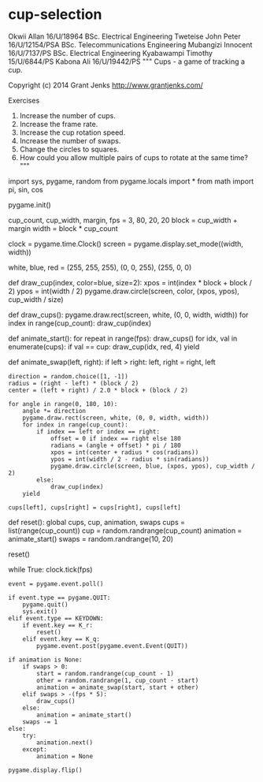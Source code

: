 # cup-selection
Okwii Allan 16/U/18964  BSc. Electrical Engineering Tweteise John Peter 16/U/12154/PSA BSc. Telecommunications Engineering Mubangizi Innocent 16/U/7137/PS BSc. Electrical Engineering Kyabawampi Timothy 15/U/6844/PS Kabona Ali 16/U/19442/PS 
"""
Cups - a game of tracking a cup.

Copyright (c) 2014 Grant Jenks
http://www.grantjenks.com/

Exercises
1. Increase the number of cups.
2. Increase the frame rate.
3. Increase the cup rotation speed.
4. Increase the number of swaps.
5. Change the circles to squares.
6. How could you allow multiple pairs of cups to rotate at the same time?
"""

import sys, pygame, random
from pygame.locals import *
from math import pi, sin, cos

pygame.init()

cup_count, cup_width, margin, fps = 3, 80, 20, 20
block = cup_width + margin
width = block * cup_count

clock = pygame.time.Clock()
screen = pygame.display.set_mode((width, width))

white, blue, red = (255, 255, 255), (0, 0, 255), (255, 0, 0)

def draw_cup(index, color=blue, size=2):
    xpos = int(index * block + block / 2)
    ypos = int(width / 2)
    pygame.draw.circle(screen, color, (xpos, ypos), cup_width / size)

def draw_cups():
    pygame.draw.rect(screen, white, (0, 0, width, width))
    for index in range(cup_count):
        draw_cup(index)

def animate_start():
    for repeat in range(fps):
        draw_cups()
        for idx, val in enumerate(cups):
            if val == cup:
                draw_cup(idx, red, 4)
        yield

def animate_swap(left, right):
    if left > right:
        left, right = right, left

    direction = random.choice([1, -1])
    radius = (right - left) * (block / 2)
    center = (left + right) / 2.0 * block + (block / 2)

    for angle in range(0, 180, 10):
        angle *= direction
        pygame.draw.rect(screen, white, (0, 0, width, width))
        for index in range(cup_count):
            if index == left or index == right:
                offset = 0 if index == right else 180
                radians = (angle + offset) * pi / 180
                xpos = int(center + radius * cos(radians))
                ypos = int(width / 2 - radius * sin(radians))
                pygame.draw.circle(screen, blue, (xpos, ypos), cup_width / 2)
            else:
                draw_cup(index)
        yield

    cups[left], cups[right] = cups[right], cups[left]

def reset():
    global cups, cup, animation, swaps
    cups = list(range(cup_count))
    cup = random.randrange(cup_count)
    animation = animate_start()
    swaps = random.randrange(10, 20)

reset()

while True:
    clock.tick(fps)

    event = pygame.event.poll()

    if event.type == pygame.QUIT:
        pygame.quit()
        sys.exit()
    elif event.type == KEYDOWN:
        if event.key == K_r:
            reset()
        elif event.key == K_q:
            pygame.event.post(pygame.event.Event(QUIT))

    if animation is None:
        if swaps > 0:
            start = random.randrange(cup_count - 1)
            other = random.randrange(1, cup_count - start)
            animation = animate_swap(start, start + other)
        elif swaps > -(fps * 5):
            draw_cups()
        else:
            animation = animate_start()
        swaps -= 1
    else:
        try:
            animation.next()
        except:
            animation = None

    pygame.display.flip()
